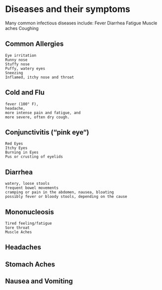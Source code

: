 # Diseases and their symptoms

Many common infectious diseases include:
    Fever
    Diarrhea
    Fatigue
    Muscle aches
    Coughing

## Common Allergies
    Eye irritation
    Runny nose
    Stuffy nose
    Puffy, watery eyes
    Sneezing
    Inflamed, itchy nose and throat

## Cold and Flu
    fever (100° F),
    headache,
    more intense pain and fatigue, and
    more severe, often dry cough.

## Conjunctivitis (“pink eye“)
    Red Eyes
    Itchy Eyes
    Burning in Eyes
    Pus or crusting of eyelids

## Diarrhea
    watery, loose stools
    frequent bowel movements
    cramping or pain in the abdomen, nausea, bloating
    possibly fever or bloody stools, depending on the cause

## Mononucleosis
    Tired feeling/fatigue
    Sore throat
    Muscle Aches

## Headaches

## Stomach Aches

## Nausea and Vomiting

